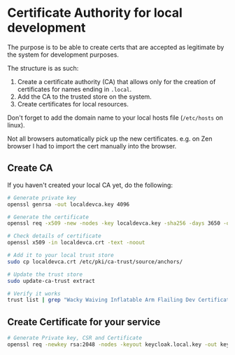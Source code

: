 # Certificate Authority for local development

The purpose is to be able to create certs that are accepted as legitimate by the system for development purposes.

The structure is as such:

1. Create a certificate authority (CA) that allows only for the creation of certificates for names ending in `.local`.
2. Add the CA to the trusted store on the system.
3. Create certificates for local resources.

Don't forget to add the domain name to your local hosts file (`/etc/hosts` on linux).

Not all browsers automatically pick up the new certificates. e.g. on Zen browser I had to import the cert manually into the browser.

## Create CA

If you haven't created your local CA yet, do the following:

```bash
# Generate private key
openssl genrsa -out localdevca.key 4096

# Generate the certificate
openssl req -x509 -new -nodes -key localdevca.key -sha256 -days 3650 -out localdevca.crt -config ca_config.cnf

# Check details of certificate
openssl x509 -in localdevca.crt -text -noout

# Add it to your local trust store
sudo cp localdevca.crt /etc/pki/ca-trust/source/anchors/

# Update the trust store
sudo update-ca-trust extract

# Verify it works
trust list | grep "Wacky Waiving Inflatable Arm Flailing Dev Certificate Authority"
```

## Create Certificate for your service

```bash
# Generate Private key, CSR and Certificate
openssl req -newkey rsa:2048 -nodes -keyout keycloak.local.key -out keycloak.local.csr -config cert_config.cnf && openssl x509 -req -in keycloak.local.csr -CA localdevca.crt -CAkey localdevca.key -CAcreateserial -out keycloak.local.crt -days 365 -sha256 -extfile cert_config.cnf -extensions v3_req

```
